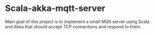 # Scala-akka-mqtt-server

Main goal of this project is to implement a small MQtt server using Scala and Akka that should accept TCP connections and respond to them.
